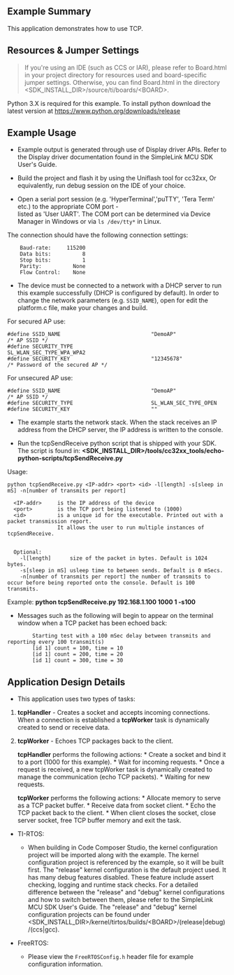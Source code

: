 ## Example Summary

This application demonstrates how to use TCP.


## Resources & Jumper Settings

> If you're using an IDE (such as CCS or IAR), please refer to Board.html in
your project directory for resources used and board-specific jumper settings.
Otherwise, you can find Board.html in the directory
&lt;SDK_INSTALL_DIR&gt;/source/ti/boards/&lt;BOARD&gt;.

Python 3.X is required for this example. To install python download the latest
version at https://www.python.org/downloads/release

## Example Usage

* Example output is generated through use of Display driver APIs. Refer to the
Display driver documentation found in the SimpleLink MCU SDK User's Guide.

* Build the project and flash it by using the Uniflash tool for cc32xx,
Or equivalently, run debug session on the IDE of your choice.

* Open a serial port session (e.g. 'HyperTerminal','puTTY', 'Tera Term' etc.) to the appropriate COM port -   
listed as 'User UART'.
The COM port can be determined via Device Manager in Windows or via `ls /dev/tty*` in Linux.

The connection should have the following connection settings:
```
    Baud-rate:     115200
    Data bits:          8
    Stop bits:          1
    Parity:          None
    Flow Control:    None
```

* The device must be connected to a network with a DHCP server to run this
example successfully (DHCP is configured by default).
In order to change the network parameters (e.g. `SSID_NAME`), open for edit the platform.c file, make
your changes and build.

For secured AP use:
```
#define SSID_NAME                             "DemoAP"                  /* AP SSID */
#define SECURITY_TYPE                         SL_WLAN_SEC_TYPE_WPA_WPA2
#define SECURITY_KEY                          "12345678"                /* Password of the secured AP */
```
For unsecured AP use:
```
#define SSID_NAME                             "DemoAP"                  /* AP SSID */
#define SECURITY_TYPE                         SL_WLAN_SEC_TYPE_OPEN
#define SECURITY_KEY                          ""
```                

* The example starts the network stack. When the stack receives an IP address from the DHCP server, the IP address is written to the console.

* Run the tcpSendReceive python script that is shipped with your SDK. The script is found in:
**&lt;SDK_INSTALL_DIR&gt;/tools/cc32xx_tools/echo-python-scripts/tcpSendReceive.py**

Usage:

```
python tcpSendReceive.py <IP-addr> <port> <id> -l[length] -s[sleep in mS] -n[number of transmits per report]

  <IP-addr>     is the IP address of the device
  <port>        is the TCP port being listened to (1000)
  <id>          is a unique id for the executable. Printed out with a packet transmission report.
                It allows the user to run multiple instances of tcpSendReceive.


  Optional:
    -l[length]      size of the packet in bytes. Default is 1024 bytes.
    -s[sleep in mS] usleep time to between sends. Default is 0 mSecs.
    -n[number of transmits per report] the number of transmits to occur before being reported onto the console. Default is 100 transmits.
```

  Example:
        **python tcpSendReceive.py 192.168.1.100 1000 1 -s100**

* Messages such as the following will begin to appear on the terminal window when a TCP packet has been echoed back:
```
        Starting test with a 100 mSec delay between transmits and reporting every 100 transmit(s)
        [id 1] count = 100, time = 10
        [id 1] count = 200, time = 20
        [id 1] count = 300, time = 30
```

## Application Design Details

* This application uses two types of tasks:

1. **tcpHandler** - Creates a socket and accepts incoming connections.  When a
                  connection is established a **tcpWorker** task is dynamically
                  created to send or receive data.
2. **tcpWorker**  - Echoes TCP packages back to the client.

	**tcpHandler** performs the following actions:
	   * Create a socket and bind it to a port (1000 for this example).
	   * Wait for incoming requests.
	   * Once a request is received, a new tcpWorker task is dynamically created to
	     manage the communication (echo TCP packets).
	   * Waiting for new requests.
	
	**tcpWorker** performs the following actions:
	   * Allocate memory to serve as a TCP packet buffer.
	   * Receive data from socket client.
	   * Echo the TCP packet back to the client.
	   * When client closes the socket, close server socket, free TCP buffer memory
	     and exit the task.

* TI-RTOS:

    * When building in Code Composer Studio, the kernel configuration project will
be imported along with the example. The kernel configuration project is
referenced by the example, so it will be built first. The "release" kernel
configuration is the default project used. It has many debug features disabled.
These feature include assert checking, logging and runtime stack checks. For a
detailed difference between the "release" and "debug" kernel configurations and
how to switch between them, please refer to the SimpleLink MCU SDK User's
Guide. The "release" and "debug" kernel configuration projects can be found
under &lt;SDK_INSTALL_DIR&gt;/kernel/tirtos/builds/&lt;BOARD&gt;/(release|debug)/(ccs|gcc).

* FreeRTOS:

    * Please view the `FreeRTOSConfig.h` header file for example configuration
information.
